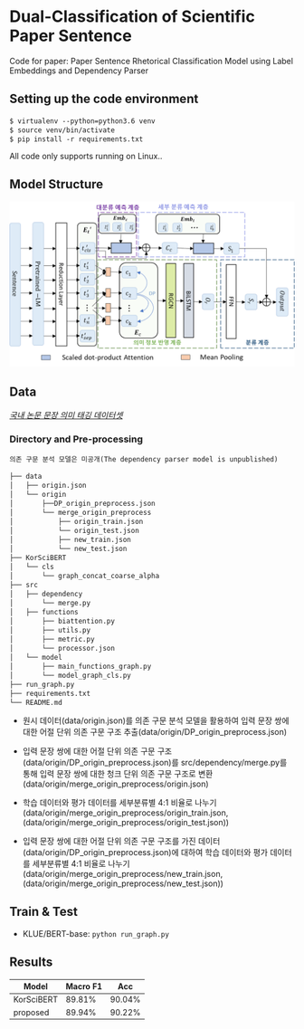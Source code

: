 # Dual-Classification of Scientific Paper Sentence

Code for paper: Paper Sentence Rhetorical Classification Model using Label Embeddings and Dependency Parser

## Setting up the code environment

```
$ virtualenv --python=python3.6 venv
$ source venv/bin/activate
$ pip install -r requirements.txt
```

All code only supports running on Linux..

## Model Structure

<img src='model.png' width='600'>



## Data

*[국내 논문 문장 의미 태깅 데이터셋](https://aida.kisti.re.kr/data/8d0fd6f4-4bf9-47ae-bd71-7d41f01ad9a6)*

### Directory and Pre-processing
`의존 구문 분석 모델은 미공개(The dependency parser model is unpublished)`
```
├── data
│   ├── origin.json
│   └── origin
│       ├──DP_origin_preprocess.json
│       └── merge_origin_preprocess
│           ├── origin_train.json
│           └── origin_test.json
│           ├── new_train.json
│           └── new_test.json
├── KorSciBERT
│   └── cls
│       └── graph_concat_coarse_alpha
├── src
│   ├── dependency
│       └── merge.py
│   ├── functions
│       ├── biattention.py
│       ├── utils.py
│       ├── metric.py
│       └── processor.json
│   └── model
│       ├── main_functions_graph.py
│       └── model_graph_cls.py
├── run_graph.py
├── requirements.txt
└── README.md
```

* 원시 데이터(data/origin.json)를 의존 구문 분석 모델을 활용하여 입력 문장 쌍에 대한 어절 단위 의존 구문 구조 추출(data/origin/DP_origin_preprocess.json)

* 입력 문장 쌍에 대한 어절 단위 의존 구문 구조(data/origin/DP_origin_preprocess.json)를 src/dependency/merge.py를 통해 입력 문장 쌍에 대한 청크 단위 의존 구문 구조로 변환(data/origin/merge_origin_preprocess/origin.json)

* 학습 데이터와 평가 데이터를 세부분류별 4:1 비율로 나누기(data/origin/merge_origin_preprocess/origin_train.json, (data/origin/merge_origin_preprocess/origin_test.json))

* 입력 문장 쌍에 대한 어절 단위 의존 구문 구조를 가진 데이터(data/origin/DP_origin_preprocess.json)에 대하여 학습 데이터와 평가 데이터를 세부분류별 4:1 비율로 나누기(data/origin/merge_origin_preprocess/new_train.json, (data/origin/merge_origin_preprocess/new_test.json))


## Train & Test

* KLUE/BERT-base: `python run_graph.py`

## Results 

| Model | Macro F1 | Acc |
|---|--------- |--------- |
| KorSciBERT | 89.81% | 90.04% |
| proposed | 89.94% | 90.22% |
